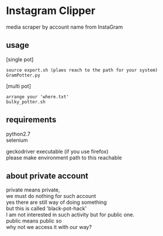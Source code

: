 # Instagram Clipper
media scraper by account name from InstaGram

## usage
[single pot]  
```
source export.sh (plaes reach to the path for your system)
GramPotter.py
```
[multi pot]  
```
arrange your 'where.txt'
bulky_potter.sh
```


## requirements  
python2.7  
selenium  

geckodriver executable (if you use firefox)  
please make environment path to this reachable

## about private account
private means private,  
we must do nothing for such account  
yes there are still way of doing something  
but this is called 'black-pot-hack'  
I am not interested in such activity but for public one.  
public means public so  
why not we access it with our way?






